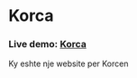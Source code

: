 # Korca

### Live demo: [Korca](https://elvisdurmishi.github.io/korca/)

Ky eshte nje website per Korcen